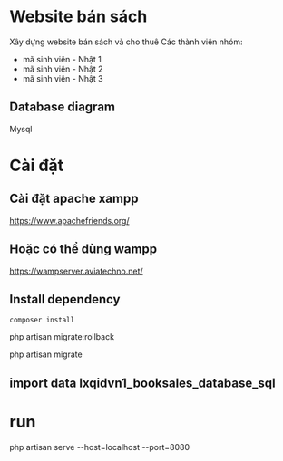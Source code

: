 # Website bán sách
Xây dựng website bán sách và cho thuê
Các thành viên nhóm:
- mã sinh viên - Nhật 1 
- mã sinh viên - Nhật 2
- mã sinh viên - Nhật 3

## Database diagram
Mysql


# Cài đặt

## Cài đặt apache xampp
https://www.apachefriends.org/

## Hoặc có thể dùng wampp
https://wampserver.aviatechno.net/

## Install dependency
`composer install`

php artisan migrate:rollback

php artisan migrate

## import data lxqidvn1_booksales_database_sql

# run 
php artisan serve --host=localhost --port=8080

